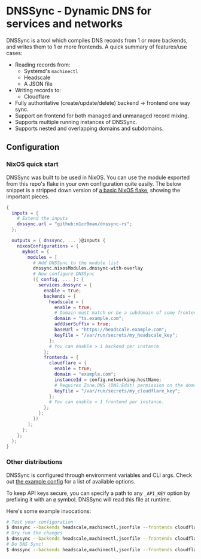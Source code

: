 # DNSSync - Dynamic DNS for services and networks

DNSSync is a tool which compiles DNS records from 1 or more backends,
and writes them to 1 or more frontends. A quick summary of features/use cases:

- Reading records from:
    - Systemd's `machinectl`
    - Headscale
    - A JSON file
- Writing records to:
    - Cloudflare
- Fully authoritative (create/update/delete) backend -> frontend one way sync.
- Support on frontend for both managed and unmanaged record mixing.
- Supports multiple running instances of DNSSync.
- Supports nested and overlapping domains and subdomains.

## Configuration

### NixOS quick start

DNSSync was built to be used in NixOS. You can use the module exported from
this repo's flake in your own configuration quite easily. The below snippet
is a stripped down version of [a basic NixOS flake](https://gist.github.com/m1cr0man/8cae16037d6e779befa898bfefd36627),
showing the important pieces.

```nix
{
  inputs = {
    # Extend the inputs
    dnssync.url = "github:m1cr0man/dnssync-rs";
  };

  outputs = { dnssync, ... }@inputs {
    nixosConfigurations = {
      myhost = {
        modules = [
          # Add DNSSync to the module list
          dnssync.nixosModules.dnssync-with-overlay
          # Now configure DNSSync
          ({ config, ... }: {
            services.dnssync = {
              enable = true;
              backends = {
                headscale = {
                  enable = true;
                  # Domain must match or be a subdomain of some frontend
                  domain = "ts.example.com";
                  addUserSuffix = true;
                  baseUrl = "https://headscale.example.com";
                  keyFile = "/var/run/secrets/my_headscale_key";
                };
                # You can enable > 1 backend per instance.
              };
              frontends = {
                cloudflare = {
                  enable = true;
                  domain = "example.com";
                  instanceId = config.networking.hostName;
                  # Requires Zone.DNS (DNS:Edit) permission on the domain
                  keyFile = "/var/run/secrets/my_cloudflare_key";
                };
                # You can enable > 1 frontend per instance.
              };
            };
          })
        ];
      };
    };
  };
}
```

### Other distributions

DNSSync is configured through environment variables and CLI args. Check out
[the example config](./config.example.env) for a list of available options.

To keep API keys secure, you can specify a path to any `_API_KEY` option by
prefixing it with an `@` symbol. DNSSync will read this file at runtime.

Here's some example invocations:

```bash
# Test your configuration
$ dnssync --backends headscale,machinectl,jsonfile --frontends cloudflare --test
# Dry run the changes
$ dnssync --backends headscale,machinectl,jsonfile --frontends cloudflare --dry-run
# Do DNS Sync!
$ dnssync --backends headscale,machinectl,jsonfile --frontends cloudflare
```
